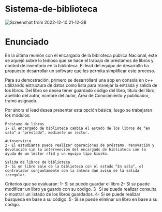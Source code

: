 # Sistema-de-biblioteca

![Screenshot from 2022-12-10 21-12-38](https://user-images.githubusercontent.com/36754778/206881795-b8cbb211-b320-4c60-84f4-87638f85a34d.png)

# Enunciado

En la última reunión con el encargado de la biblioteca pública Nacional, este se aquejó sobre lo tedioso que se hace el trabajo de préstamos de libros y control de inventario en la biblioteca. El lead del equipo de desarrollo ha propuesto desarrollar un software que les permita simplificar este proceso.

Para su demostración, primero se desarrollará una app en consola en c++ utilizando estructura de datos como lista para manejar la entrada y salida de los libros. Del libro se desea tener guardado código del libro, título del libro, apellido del autor, nombre del autor, Área de Conocimiento y publicador, tramo asignado.

Por ahora el lead desea presentar esta opción básica, luego se trabajaran los módulos:

    Préstamo de libros
    1- El encargado de biblioteca cambia el estado de los libros de “en sala” a “prestado”, mediante un lector.

    Autoservicio
    2- El estudiante puede realizar operaciones de préstamo, renovación y devolución sin la intervención del encargado de biblioteca con la ayuda de un lector rfid y un equipo tipo kiosko.
    
    Salida de libros de biblioteca
    3- Si un libro sale de la biblioteca con el estado “En sala”, el controlador conjuntamente con la antena dan aviso de la salida irregular.
    
Criterios que se evaluaran:
    1- Si se puede guardar el libro
    2- Si se puede modificar un libro ya guardo con su código.
    3- Si se puede realizar consulta o mostrar un listado de los libros guardados.
    4- Si se puede realizar  búsqueda en base a su código.
    5- Si se puede eliminar un libro en base a su código.